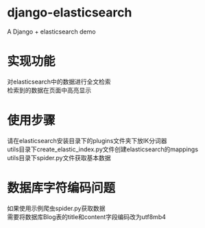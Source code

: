 # django-elasticsearch
A Django + elasticsearch demo  
# 实现功能  
对elasticsearch中的数据进行全文检索  
检索到的数据在页面中高亮显示  
# 使用步骤
请在elasticsearch安装目录下的plugins文件夹下放IK分词器  
utils目录下create_elastic_index.py文件创建elasticsearch的mappings    
utils目录下spider.py文件获取基本数据  
# 数据库字符编码问题
如果使用示例爬虫spider.py获取数据  
需要将数据库Blog表的title和content字段编码改为utf8mb4

